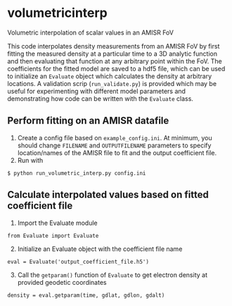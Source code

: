 # volumetricinterp
Volumetric interpolation of scalar values in an AMISR FoV

This code interpolates density measurements from an AMISR FoV by first fitting the measured density at a particular time to a 3D analytic function and then evaluating that function at any arbitrary point within the FoV.  The coefficients for the fitted model are saved to a hdf5 file, which can be used to initialize an `Evaluate` object which calculates the density at arbitrary locations.  A validation scrip (`run_validate.py`) is provided which may be useful for experimenting with different model parameters and demonstrating how code can be written with the `Evaluate` class.

## Perform fitting on an AMISR datafile
1. Create a config file based on `example_config.ini`.  At minimum, you should change `FILENAME` and `OUTPUTFILENAME` parameters to specify location/names of the AMISR file to fit and the output coefficient file.
2. Run with
```
$ python run_volumetric_interp.py config.ini
```

## Calculate interpolated values based on fitted coefficient file
1. Import the Evaluate module
```
from Evaluate import Evaluate
```
2. Initialize an Evaluate object with the coefficient file name
```
eval = Evaluate('output_coefficient_file.h5')
```
3. Call the `getparam()` function of `Evaluate` to get electron density at provided geodetic coordinates
```
density = eval.getparam(time, gdlat, gdlon, gdalt)
```

